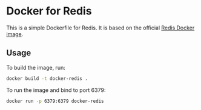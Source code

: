 # Docker for Redis

This is a simple Dockerfile for Redis. It is based on the official [Redis Docker image](https://registry.hub.docker.com/_/redis/).

## Usage

To build the image, run:

```bash
docker build -t docker-redis .
```

To run the image and bind to port 6379:

```bash
docker run -p 6379:6379 docker-redis
```
